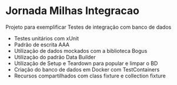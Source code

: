 # Jornada Milhas Integracao

Projeto para exemplificar Testes de integração com banco de dados

- Testes unitários com xUnit
- Padrão de escrita AAA
- Utilização de dados mockados com a biblioteca Bogus
- Utilização do padrão Data Builder
- Utilização de Setup e Teardown para popular e limpar o BD
- Criação do banco de dados em Docker com TestContainers
- Recursos compartilhados com class fixture e collection fixture

